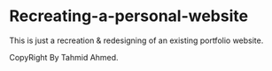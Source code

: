 # Recreating-a-personal-website

This is just a recreation & redesigning of an existing portfolio website. 

CopyRight By Tahmid Ahmed. 

